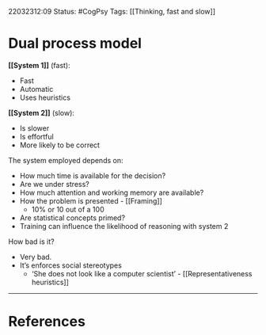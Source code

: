 22032312:09
Status:  #CogPsy 
Tags: [[Thinking, fast and slow]] 

# Dual process model

**[[System 1]]** (fast): 
- Fast
- Automatic
- Uses heuristics

**[[System 2]]** (slow):
- Is slower
- Is effortful
- More likely to be correct

The system employed depends on:
- How much time is available for the decision?
- Are we under stress?
- How much attention and working memory are available?
- How the problem is presented - [[Framing]]
	- 10% or 10 out of a 100
- Are statistical concepts primed?
- Training can influence the likelihood of reasoning with system 2

How bad is it?
- Very bad.
- It’s enforces social stereotypes 
	- ‘She does not look like a computer scientist’ - [[Representativeness heuristics]]

---
# References
